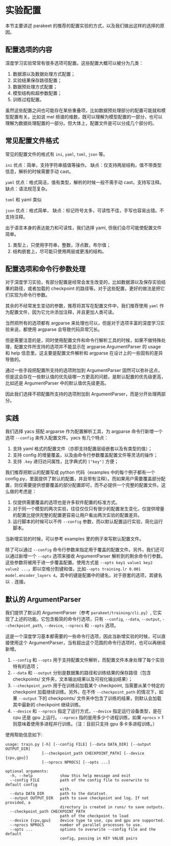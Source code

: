 # 实验配置

本节主要讲述 parakeet 的推荐的配置实验的方式，以及我们做出这样的选择的原因。

## 配置选项的内容

深度学习实验常常有很多选项可配置。这些配置大概可以被分为几类：

1. 数据源以及数据处理方式配置；
2. 实验结果保存路径配置；
3. 数据预处理方式配置；
4. 模型结构和超参数配置；
5. 训练过程配置。

虽然这些配置之间也可能存在某些重叠项，比如数据预处理部分的配置可能就和模型配置有关。比如说 mel 频谱的维数，既可以理解为模型配置的一部分，也可以理解为数据处理配置的一部分。但大体上，配置文件是可以分成几个部分的。

## 常见配置文件格式

常见的配置文件的格式有 `ini`, `yaml`, `toml`, `json` 等。

`ini` 
优点：简单，支持字符串插值等操作。
缺点：仅支持两层结构，值不带类型信息，解析的时候需要手动 cast。

`yaml`
优点：格式简洁，值有类型，解析的时候一般不需手动 cast，支持写注释。
缺点：语法规范复杂。

`toml`
和 yaml 类似

`json`
优点：格式简单，
缺点：标记符号太多，可读性不佳，手写也容易出错。不支持注释。

出于语言本身的表达能力和可读性，我们选择 yaml, 但我们会尽可能使配置文件简单。

1. 类型上，只使用字符串，整数，浮点数，布尔值；
2. 结构嵌套上，尽可能只使用两层或更浅的结构。

## 配置选项和命令行参数处理

对于深度学习实验，有部分配置是经常会发生改变的，比如数据源以及保存实验结果的路径，或者加载的 checkpoint 的路径等。对于这些配置，更好的做法是把它们实现为命令行参数。

其余的不经常发生变动的参数，推荐将其写在配置文件中，我们推荐使用 `yaml` 作为配置文件，因为它允许添加注释，并且更加人类可读。

当然把所有的选项都有 argparse 来处理也可以，但是对于选项丰富的深度学习实验来说，都使用 argparse 会导致代码异常冗长。

但是需要注意的是，同时使用配置文件和命令行解析工具的时候，如果不做特殊处理，配置文件所支持的选项并不能显示在 argparse.ArgumentParser 的 usage 和 help 信息里。这主要是配置文件解析和 argparse 在设计上的一些固有的差异导致的。

通过一些手段把配置所支持的选项附加到 ArgumentParser 固然可以弥补这点，但是这会存在一些默认值的优先级哪一方更高的问题，是默认配置的优先级更高，比如还是 ArgumentParser 中的默认值优先级更高。

因此我们选择不把配置所支持的选项附加到 ArgumentParser，而是分开处理两部分。

## 实践

我们选择 yacs 搭配 argparse 作为配置解析工具，为 argparse 命令行新增一个选项 `--config` 来传入配置文件。yacs 有几个特点：

1. 支持 yaml 格式的配置文件（亦即支持配置层级嵌套以及有类型的值）；
2. 支持 config 的增量覆盖，以及由命令行参数覆盖配置文件等灵活的操作；
3. 支持 `.key` 递归访问属性，比字典式的 `["key"]` 方便；

我们推荐把默认的配置写成 python 代码（examples 中的每个例子都有一个 config.py，里面提供了默认的配置，并且带有注释）。而如果用户需要覆盖部分配置，则仅需要提供想要覆盖的部分配置即可，而不必提供一个完整的配置文件。这么做的考虑是：

1. 仅提供需要覆盖的选项也是许多软件配置的标准方式。
2. 对于同一个模型的两次实验，往往仅仅只有很少的配置发生变化，仅提供增量的配置比提供完整的配置更容易让用户看出两次实验的配置差异。
3. 运行脚本的时候可以不传 `--config` 参数，而以默认配置运行实验，简化运行脚本。

当新增实验的时候，可以参考 examples 里的例子来写默认配置文件。

除了可以通过 `--config` 命令行参数来指定用于覆盖的配置文件。另外，我们还可以通过新增一个 `--opts` 选项来接收 ArgumentParser 解析到的剩余命令行参数。这些参数将被用于进一步覆盖配置。使用方式是 `--opts key1 value1 key2 value2 ...`，即以空格分割键和值，比如`--opts training.lr 0.001 model.encoder_layers 4`。其中的键是配置中的键名，对于嵌套的选项，其键名以 `.` 连接。

## 默认的 ArgumentParser

我们提供了默认的 ArgumentParser（参考 `parakeet/training/cli.py`）, 它实现了上述的功能。它包含极简的命令行选项，只有 `--config`, `--data`, `--output`, `--checkpoint_path`, `--device`, `--nprocs` 和 `--opts` 选项。

这是一个深度学习基本都需要的一些命令行选项，因此当新增实验的时候，可以直接使用这个 ArgumentParser，当有超出这个范围的命令行选项时，也可以再继续新增。

1. `--config` 和 `--opts` 用于支持配置文件解析，而配置文件本身处理了每个实验特有的选项；
2. `--data` 和 `--output` 分别是数据集的路径和训练结果的保存路径（包含 checkpoints/ 文件夹，文本输出结果以及可视化输出结果）；
3. `--checkpoint_path` 用于在训练前加载某个 checkpoint, 当需要从某个特定的 checkpoint 加载继续训练。另外，在不传 `--checkpoint_path` 的情况下，如果 `--output` 下的 checkpoints/ 文件夹中包含了训练的结果，则默认会加载其中最新的 checkpoint 继续训练。
4. `--device` 和 `--nprocs` 指定了运行方式，`--device` 指定运行设备类型，是在 cpu 还是 gpu 上运行。`--nprocs` 指的是用多少个进程训练，如果 `nprocs` > 1 则意味着使用多进程并行训练。（注：目前只支持 gpu 多卡多进程训练。）

使用帮助信息如下:

```text
usage: train.py [-h] [--config FILE] [--data DATA_DIR] [--output OUTPUT_DIR]
                [--checkpoint_path CHECKPOINT_PATH] [--device {cpu,gpu}]
                [--nprocs NPROCS] [--opts ...]

optional arguments:
  -h, --help            show this help message and exit
  --config FILE         path of the config file to overwrite to default config
                        with.
  --data DATA_DIR       path to the datatset.
  --output OUTPUT_DIR   path to save checkpoint and log. If not provided, a
                        directory is created in runs/ to save outputs.
  --checkpoint_path CHECKPOINT_PATH
                        path of the checkpoint to load
  --device {cpu,gpu}    device type to use, cpu and gpu are supported.
  --nprocs NPROCS       number of parallel processes to use.
  --opts ...            options to overwrite --config file and the default
                        config, passing in KEY VALUE pairs
```








